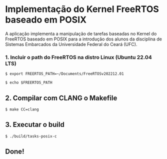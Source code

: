 # Implementação do Kernel FreeRTOS baseado em POSIX

A aplicação implementa a manipulação de tarefas baseadas no Kernel do FreeRTOS baseado em POSIX para a introdução dos alunos da disciplina de Sistemas Embarcados da Universidade Federal do Ceará (UFC).

### 1. Incluir o path do FreeRTOS na distro Linux (Ubuntu 22.04 LTS)

`$ export FREERTOS_PATH=~/Documents/FreeRTOSv202212.01`

`$ echo $FREERTOS_PATH`

## 2. Compilar com CLANG o Makefile

`$ make CC=clang`

## 3. Executar o build

`$ ./build/tasks-posix-c`

## Done!
